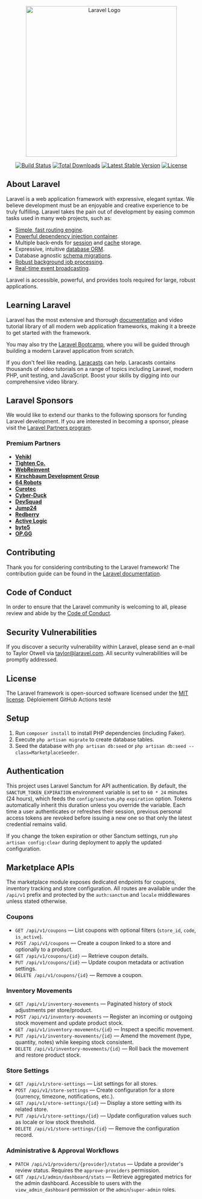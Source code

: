 <p align="center"><a href="https://laravel.com" target="_blank"><img src="https://raw.githubusercontent.com/laravel/art/master/logo-lockup/5%20SVG/2%20CMYK/1%20Full%20Color/laravel-logolockup-cmyk-red.svg" width="400" alt="Laravel Logo"></a></p>

<p align="center">
<a href="https://github.com/laravel/framework/actions"><img src="https://github.com/laravel/framework/workflows/tests/badge.svg" alt="Build Status"></a>
<a href="https://packagist.org/packages/laravel/framework"><img src="https://img.shields.io/packagist/dt/laravel/framework" alt="Total Downloads"></a>
<a href="https://packagist.org/packages/laravel/framework"><img src="https://img.shields.io/packagist/v/laravel/framework" alt="Latest Stable Version"></a>
<a href="https://packagist.org/packages/laravel/framework"><img src="https://img.shields.io/packagist/l/laravel/framework" alt="License"></a>
</p>

## About Laravel

Laravel is a web application framework with expressive, elegant syntax. We believe development must be an enjoyable and creative experience to be truly fulfilling. Laravel takes the pain out of development by easing common tasks used in many web projects, such as:

- [Simple, fast routing engine](https://laravel.com/docs/routing).
- [Powerful dependency injection container](https://laravel.com/docs/container).
- Multiple back-ends for [session](https://laravel.com/docs/session) and [cache](https://laravel.com/docs/cache) storage.
- Expressive, intuitive [database ORM](https://laravel.com/docs/eloquent).
- Database agnostic [schema migrations](https://laravel.com/docs/migrations).
- [Robust background job processing](https://laravel.com/docs/queues).
- [Real-time event broadcasting](https://laravel.com/docs/broadcasting).

Laravel is accessible, powerful, and provides tools required for large, robust applications.

## Learning Laravel

Laravel has the most extensive and thorough [documentation](https://laravel.com/docs) and video tutorial library of all modern web application frameworks, making it a breeze to get started with the framework.

You may also try the [Laravel Bootcamp](https://bootcamp.laravel.com), where you will be guided through building a modern Laravel application from scratch.

If you don't feel like reading, [Laracasts](https://laracasts.com) can help. Laracasts contains thousands of video tutorials on a range of topics including Laravel, modern PHP, unit testing, and JavaScript. Boost your skills by digging into our comprehensive video library.

## Laravel Sponsors

We would like to extend our thanks to the following sponsors for funding Laravel development. If you are interested in becoming a sponsor, please visit the [Laravel Partners program](https://partners.laravel.com).

### Premium Partners

- **[Vehikl](https://vehikl.com/)**
- **[Tighten Co.](https://tighten.co)**
- **[WebReinvent](https://webreinvent.com/)**
- **[Kirschbaum Development Group](https://kirschbaumdevelopment.com)**
- **[64 Robots](https://64robots.com)**
- **[Curotec](https://www.curotec.com/services/technologies/laravel/)**
- **[Cyber-Duck](https://cyber-duck.co.uk)**
- **[DevSquad](https://devsquad.com/hire-laravel-developers)**
- **[Jump24](https://jump24.co.uk)**
- **[Redberry](https://redberry.international/laravel/)**
- **[Active Logic](https://activelogic.com)**
- **[byte5](https://byte5.de)**
- **[OP.GG](https://op.gg)**

## Contributing

Thank you for considering contributing to the Laravel framework! The contribution guide can be found in the [Laravel documentation](https://laravel.com/docs/contributions).

## Code of Conduct

In order to ensure that the Laravel community is welcoming to all, please review and abide by the [Code of Conduct](https://laravel.com/docs/contributions#code-of-conduct).

## Security Vulnerabilities

If you discover a security vulnerability within Laravel, please send an e-mail to Taylor Otwell via [taylor@laravel.com](mailto:taylor@laravel.com). All security vulnerabilities will be promptly addressed.

## License

The Laravel framework is open-sourced software licensed under the [MIT license](https://opensource.org/licenses/MIT).
Déploiement GitHub Actions testé

## Setup

1. Run `composer install` to install PHP dependencies (including Faker).
2. Execute `php artisan migrate` to create database tables.
3. Seed the database with `php artisan db:seed` or
   `php artisan db:seed --class=MarketplaceSeeder`.

## Authentication

This project uses Laravel Sanctum for API authentication. By default, the
`SANCTUM_TOKEN_EXPIRATION` environment variable is set to `60 * 24`
minutes (24 hours), which feeds the `config/sanctum.php` `expiration`
option. Tokens automatically inherit this duration unless you override
the variable. Each time a user authenticates or refreshes their session,
previous personal access tokens are revoked before issuing a new one so
that only the latest credential remains valid.

If you change the token expiration or other Sanctum settings, run
`php artisan config:clear` during deployment to apply the updated
configuration.

## Marketplace APIs

The marketplace module exposes dedicated endpoints for coupons, inventory tracking and store configuration. All routes are available under the `/api/v1` prefix and protected by the `auth:sanctum` and `locale` middlewares unless stated otherwise.

### Coupons

- `GET /api/v1/coupons` — List coupons with optional filters (`store_id`, `code`, `is_active`).
- `POST /api/v1/coupons` — Create a coupon linked to a store and optionally to a product.
- `GET /api/v1/coupons/{id}` — Retrieve coupon details.
- `PUT /api/v1/coupons/{id}` — Update coupon metadata or activation settings.
- `DELETE /api/v1/coupons/{id}` — Remove a coupon.

### Inventory Movements

- `GET /api/v1/inventory-movements` — Paginated history of stock adjustments per store/product.
- `POST /api/v1/inventory-movements` — Register an incoming or outgoing stock movement and update product stock.
- `GET /api/v1/inventory-movements/{id}` — Inspect a specific movement.
- `PUT /api/v1/inventory-movements/{id}` — Amend the movement (type, quantity, notes) while keeping stock consistent.
- `DELETE /api/v1/inventory-movements/{id}` — Roll back the movement and restore product stock.

### Store Settings

- `GET /api/v1/store-settings` — List settings for all stores.
- `POST /api/v1/store-settings` — Create configuration for a store (currency, timezone, notifications, etc.).
- `GET /api/v1/store-settings/{id}` — Display a store setting with its related store.
- `PUT /api/v1/store-settings/{id}` — Update configuration values such as locale or low stock threshold.
- `DELETE /api/v1/store-settings/{id}` — Remove the configuration record.

### Administrative & Approval Workflows

- `PATCH /api/v1/providers/{provider}/status` — Update a provider's review
  status. Requires the `approve-providers` permission.
- `GET /api/v1/admin/dashboard/stats` — Retrieve aggregated metrics for the
  admin dashboard. Accessible to users with the `view_admin_dashboard`
  permission or the `admin`/`super-admin` roles.
